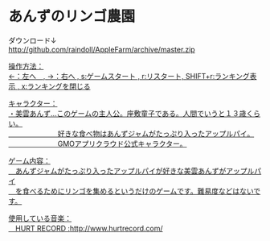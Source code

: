 あんずのリンゴ農園
=========
<p>ダウンロード↓<br>
<a href="http://github.com/raindoll/AppleFarm/archive/master.zip">http://github.com/raindoll/AppleFarm/archive/master.zip</p>
 
<p>操作方法：<br>
←：左へ　, →：右へ , s:ゲームスタート , r:リスタート, SHIFT+r:ランキング表示 , x:ランキングを閉じる</p>

<p>キャラクター：<br>
・美雲あんず…このゲームの主人公。座敷童子である。人間でいうと１３歳くらい。<br>
　　　　　　　好きな食べ物はあんずジャムがたっぷり入ったアップルパイ。<br>
　　　　　　　GMOアプリクラウド公式キャラクター。</p>

<p>ゲーム内容：<br>
　あんずジャムがたっぷり入ったアップルパイが好きな美雲あんずがアップルパイ<br>
　を食べるためにリンゴを集めるというだけのゲームです。難易度などはないです。</p>

<p>使用している音楽：<br>
　HURT RECORD :<a href="http://www.hurtrecord.com/">http://www.hurtrecord.com/</a></p>
